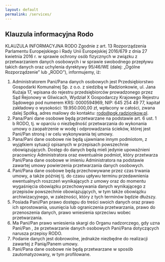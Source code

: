 ```yaml
---
layout: default
permalink: /services/
---
```


## Klauzula informacyjna Rodo

KLAUZULA INFORMACYJNA RODO
Zgodnie z art. 13 Rozporządzenia Parlamentu Europejskiego i Rady Unii Europejskiej
2016/679 z dnia 27 kwietnia 2016 r. w sprawie ochrony osób fizycznych w związku
z przetwarzaniem danych osobowych i w sprawie swobodnego przepływu takich danych
oraz uchylenia dyrektywy 95/46/WE (dalej: „Ogólne Rozporządzenie” lub „RODO”),
informujemy, iż:

1. Administratorem Pani/Pana danych osobowych jest Przedsiębiorstwo Gospodarki
   Komunalnej Sp. z o.o. z siedzibą w Radzionkowie, ul. Jana Kużaja 17, wpisana
   do rejestru przedsiębiorców prowadzonego przez Sąd Rejonowy w Gliwicach,
   Wydział X Gospodarczy Krajowego Rejestru Sądowego pod numerem KRS:
   0000594969, NIP: 645 254 49 77, kapitał zakładowy o wysokości: 19.950.000,00 zł,
   wpłacony w całości, zwana dalej Spółką, adres mailowy do kontaktu:
   rodo@pgk.radzionkow.pl.
2. Pana/Pani dane osobowe będą przetwarzane na podstawie art. 6 ust. 1 b RODO,
   tj. w oparciu o niezbędność przetwarzania do wykonania umowy o zaopatrzenie w wodę
   i odprowadzania ścieków, której jest Pani/Pan stroną i w celu wykonywania tej umowy.
3. Pana/Pani dane osobowe nie będą ujawniane innym podmiotom, z wyjątkiem sytuacji
   opisanych w przepisach powszechnie obowiązujących. Dostęp do danych będą mieli
   jedynie upoważnieni pracownicy Administratora oraz ewentualnie podmiot,
   który przetwarza Pani/Pana dane osobowe w imieniu Administratora na podstawie
   zawartej umowy powierzenia przetwarzania danych osobowych.
4. Pani/Pana dane osobowe będą przechowywane przez czas trwania umowy, a także
   później tj. do czasu upływu terminu przedawnienia ewentualnych roszczeń
   wynikających z umowy oraz do momentu wygaśnięcia obowiązku przechowywania
   danych wynikającego z przepisów powszechnie obowiązujących, w tym także
   obowiązku archiwizacyjnego, w zależności, który z tych terminów będzie dłuższy.
5. Posiada Pani/Pan prawo dostępu do treści swoich danych oraz prawo ich sprostowania,
   usunięcia lub ograniczenia przetwarzania, prawo do przenoszenia danych,
   prawo wniesienia sprzeciwu wobec przetwarzania.
6. Ma Pani/Pan prawo wniesienia skargi do Organu nadzorczego, gdy uzna Pani/Pan ,
   że przetwarzanie danych osobowych Pani/Pana dotyczących narusza przepisy RODO.
7. Podanie danych jest dobrowolne, jednakże niezbędne do realizacji zawartej
   z Panią/Panem umowy.
8. Pani/Pana dane osobowe nie będą przetwarzane w sposób zautomatyzowany,
   w tym profilowane.
